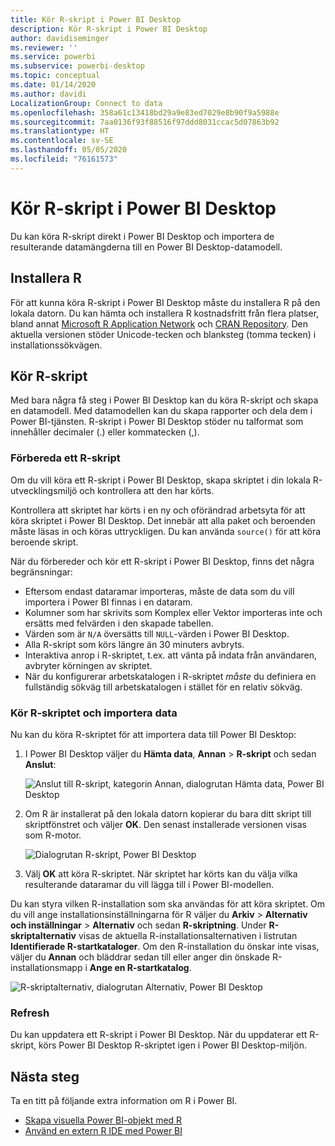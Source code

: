 ```yaml
---
title: Kör R-skript i Power BI Desktop
description: Kör R-skript i Power BI Desktop
author: davidiseminger
ms.reviewer: ''
ms.service: powerbi
ms.subservice: powerbi-desktop
ms.topic: conceptual
ms.date: 01/14/2020
ms.author: davidi
LocalizationGroup: Connect to data
ms.openlocfilehash: 358a61c13418bd29a9e83ed7029e8b90f9a5988e
ms.sourcegitcommit: 7aa0136f93f88516f97ddd8031ccac5d07863b92
ms.translationtype: HT
ms.contentlocale: sv-SE
ms.lasthandoff: 05/05/2020
ms.locfileid: "76161573"
---
```

# <a name="run-r-scripts-in-power-bi-desktop"></a>Kör R-skript i Power BI Desktop

Du kan köra R-skript direkt i Power BI Desktop och importera de resulterande datamängderna till en Power BI Desktop-datamodell.

## <a name="install-r"></a>Installera R

För att kunna köra R-skript i Power BI Desktop måste du installera R på den lokala datorn. Du kan hämta och installera R kostnadsfritt från flera platser, bland annat [Microsoft R Application Network](https://mran.revolutionanalytics.com/download/) och [CRAN Repository](https://cran.r-project.org/bin/windows/base/). Den aktuella versionen stöder Unicode-tecken och blanksteg (tomma tecken) i installationssökvägen.

## <a name="run-r-scripts"></a>Kör R-skript

Med bara några få steg i Power BI Desktop kan du köra R-skript och skapa en datamodell. Med datamodellen kan du skapa rapporter och dela dem i Power BI-tjänsten. R-skript i Power BI Desktop stöder nu talformat som innehåller decimaler (.) eller kommatecken (,).

### <a name="prepare-an-r-script"></a>Förbereda ett R-skript

Om du vill köra ett R-skript i Power BI Desktop, skapa skriptet i din lokala R-utvecklingsmiljö och kontrollera att den har körts.

Kontrollera att skriptet har körts i en ny och oförändrad arbetsyta för att köra skriptet i Power BI Desktop. Det innebär att alla paket och beroenden måste läsas in och köras uttryckligen. Du kan använda `source()` för att köra beroende skript.

När du förbereder och kör ett R-skript i Power BI Desktop, finns det några begränsningar:

* Eftersom endast dataramar importeras, måste de data som du vill importera i Power BI finnas i en dataram.
* Kolumner som har skrivits som Komplex eller Vektor importeras inte och ersätts med felvärden i den skapade tabellen.
* Värden som är `N/A` översätts till `NULL`-värden i Power BI Desktop.
* Alla R-skript som körs längre än 30 minuters avbryts.
* Interaktiva anrop i R-skriptet, t.ex. att vänta på indata från användaren, avbryter körningen av skriptet.
* När du konfigurerar arbetskatalogen i R-skriptet *måste* du definiera en fullständig sökväg till arbetskatalogen i stället för en relativ sökväg.

### <a name="run-your-r-script-and-import-data"></a>Kör R-skriptet och importera data

Nu kan du köra R-skriptet för att importera data till Power BI Desktop:

1. I Power BI Desktop väljer du **Hämta data**, **Annan** > **R-skript** och sedan **Anslut**:

    ![Anslut till R-skript, kategorin Annan, dialogrutan Hämta data, Power BI Desktop](media/desktop-r-scripts/r-scripts-1.png)

2. Om R är installerat på den lokala datorn kopierar du bara ditt skript till skriptfönstret och väljer **OK**. Den senast installerade versionen visas som R-motor.

    ![Dialogrutan R-skript, Power BI Desktop](media/desktop-r-scripts/r-scripts-2.png)

3. Välj **OK** att köra R-skriptet. När skriptet har körts kan du välja vilka resulterande dataramar du vill lägga till i Power BI-modellen.

Du kan styra vilken R-installation som ska användas för att köra skriptet. Om du vill ange installationsinställningarna för R väljer du **Arkiv** > **Alternativ och inställningar** > **Alternativ** och sedan **R-skriptning**. Under **R-skriptalternativ** visas de aktuella R-installationsalternativen i listrutan **Identifierade R-startkataloger**. Om den R-installation du önskar inte visas, väljer du **Annan** och bläddrar sedan till eller anger din önskade R-installationsmapp i **Ange en R-startkatalog**.

![R-skriptalternativ, dialogrutan Alternativ, Power BI Desktop](media/desktop-r-scripts/r-scripts-4.png)

### <a name="refresh"></a>Refresh

Du kan uppdatera ett R-skript i Power BI Desktop. När du uppdaterar ett R-skript, körs Power BI Desktop R-skriptet igen i Power BI Desktop-miljön.

## <a name="next-steps"></a>Nästa steg

Ta en titt på följande extra information om R i Power BI.

* [Skapa visuella Power BI-objekt med R](desktop-r-visuals.md)
* [Använd en extern R IDE med Power BI](desktop-r-ide.md)
